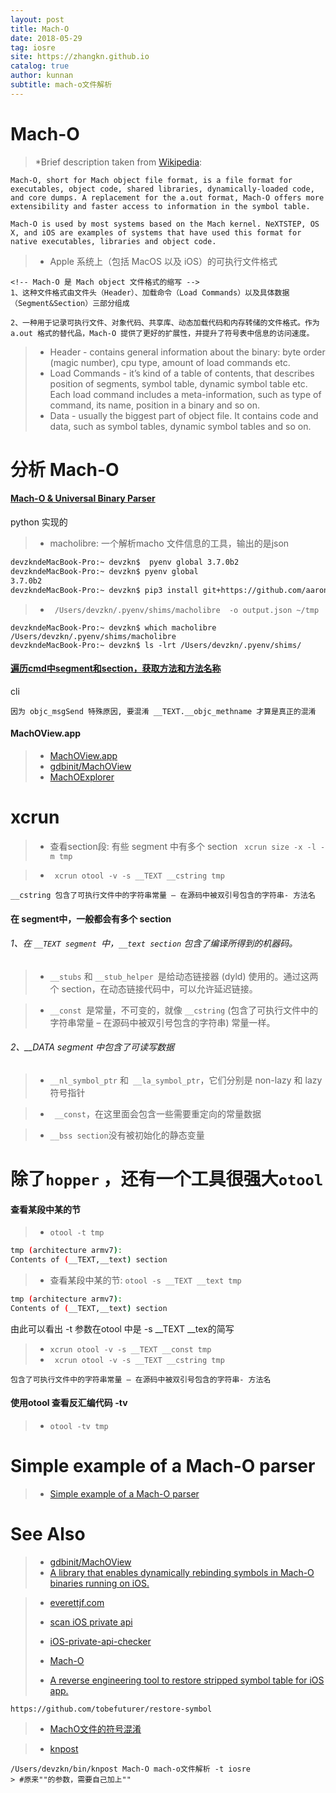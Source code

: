 ```yaml
---
layout: post
title: Mach-O
date: 2018-05-29
tag: iosre
site: https://zhangkn.github.io
catalog: true
author: kunnan
subtitle: mach-o文件解析
---
```


# Mach-O 

>*Brief description taken from [Wikipedia](https://en.wikipedia.org/wiki/Mach-O):

```
Mach-O, short for Mach object file format, is a file format for executables, object code, shared libraries, dynamically-loaded code, and core dumps. A replacement for the a.out format, Mach-O offers more extensibility and faster access to information in the symbol table.

Mach-O is used by most systems based on the Mach kernel. NeXTSTEP, OS X, and iOS are examples of systems that have used this format for native executables, libraries and object code.
```

>* Apple 系统上（包括 MacOS 以及 iOS）的可执行文件格式

```
<!-- Mach-O 是 Mach object 文件格式的缩写 -->
1、这种文件格式由文件头（Header）、加载命令（Load Commands）以及具体数据（Segment&Section）三部分组成

2、一种用于记录可执行文件、对象代码、共享库、动态加载代码和内存转储的文件格式。作为 a.out 格式的替代品，Mach-O 提供了更好的扩展性，并提升了符号表中信息的访问速度。

```

>* Header - contains general information about the binary: byte order (magic number), cpu type, amount of load commands etc.
>* Load Commands - it’s kind of a table of contents, that describes position of segments, symbol table, dynamic symbol table etc. Each load command includes a meta-information, such as type of command, its name, position in a binary and so on.
>* Data - usually the biggest part of object file. It contains code and data, such as symbol tables, dynamic symbol tables and so on.



# 分析 Mach-O

#### [Mach-O & Universal Binary Parser](https://github.com/aaronst/macholibre)

python 实现的
>* macholibre: 一个解析macho 文件信息的工具，输出的是json   

```sh
devzkndeMacBook-Pro:~ devzkn$  pyenv global 3.7.0b2
devzkndeMacBook-Pro:~ devzkn$ pyenv global
3.7.0b2
devzkndeMacBook-Pro:~ devzkn$ pip3 install git+https://github.com/aaronst/macholibre.git
```
>* ` /Users/devzkn/.pyenv/shims/macholibre  -o output.json ~/tmp`

```
devzkndeMacBook-Pro:~ devzkn$ which macholibre
/Users/devzkn/.pyenv/shims/macholibre
devzkndeMacBook-Pro:~ devzkn$ ls -lrt /Users/devzkn/.pyenv/shims/
```

#### [遍历cmd中segment和section，获取方法和方法名称](https://github.com/kunnan/KNCheck_and_Modify_machO_symbol)

cli 

```
因为 objc_msgSend 特殊原因, 要混淆 __TEXT.__objc_methname 才算是真正的混淆
```

#### MachOView.app

>* [MachOView.app](https://github.com/iOSobfuscation/IOSCodes/tree/master/MachOView.app/Contents)
>* [gdbinit/MachOView](https://github.com/gdbinit/MachOView)
>* [MachOExplorer](https://github.com/everettjf/MachOExplorer)
>

#  xcrun


>* 查看section段: 有些 segment 中有多个 section ` xcrun size -x -l -m tmp`



>* ` xcrun otool -v -s __TEXT __cstring tmp`
>

```
__cstring 包含了可执行文件中的字符串常量 – 在源码中被双引号包含的字符串- 方法名

```


#### 在 segment中，一般都会有多个 section


######  1、在 `__TEXT segment `中，`__text section` 包含了编译所得到的机器码。
>*  `__stubs` 和 `__stub_helper `是给动态链接器 (dyld) 使用的。通过这两个 section，在动态链接代码中，可以允许延迟链接。

>* `__const `是常量，不可变的，就像 `__cstring` (包含了可执行文件中的字符串常量 – 在源码中被双引号包含的字符串) 常量一样。

###### 2、__DATA segment 中包含了可读写数据

>* `__nl_symbol_ptr` 和` __la_symbol_ptr`，它们分别是 non-lazy 和 lazy 符号指针

>* ` __const`，在这里面会包含一些需要重定向的常量数据

>* ` __bss section `没有被初始化的静态变量



# 除了`hopper`  ，还有一个工具很强大`otool`


#### 查看某段中某的节

>* `otool -t tmp`
```sh
tmp (architecture armv7):
Contents of (__TEXT,__text) section
```

>*  查看某段中某的节: `otool -s __TEXT __text tmp ` 
```sh
tmp (architecture armv7):
Contents of (__TEXT,__text) section
```

由此可以看出 -t 参数在otool 中是 -s __TEXT __tex的简写


>* `xcrun otool -v -s __TEXT __const tmp`
>* ` xcrun otool -v -s __TEXT __cstring tmp`

```
包含了可执行文件中的字符串常量 – 在源码中被双引号包含的字符串- 方法名
```


#### 使用otool 查看反汇编代码 -tv

>* `otool -tv tmp`



# Simple example of a Mach-O parser



>* [Simple example of a Mach-O parser](https://github.com/kunnan/KNsegment_dumper)
>

# See Also 
>* [gdbinit/MachOView](https://github.com/gdbinit/MachOView)
>* [A library that enables dynamically rebinding symbols in Mach-O binaries running on iOS.](https://github.com/facebook/fishhook)

>* [everettjf.com](https://everettjf.com/2018/01/15/ios-app-reverse-engineering-stuff/)
>
>* [scan iOS private api](https://github.com/mrmign/iOS-private-api-scanner)
>* [iOS-private-api-checker](https://github.com/NetEaseGame/iOS-private-api-checker)
>* [Mach-O](http://www.starming.com/2017/03/01/deeply-analyse-llvm/#Mach-O-%E6%96%87%E4%BB%B6)
>* [A reverse engineering tool to restore stripped symbol table for iOS app.](http://blog.imjun.net/posts/restore-symbol-of-iOS-app/)

```
https://github.com/tobefuturer/restore-symbol
```
>* [MachO文件的符号混淆](http://iosre.com/t/macho/3786/11)

>* [knpost](https://github.com/zhangkn/KNBin/blob/master/knpost) 
>
```
/Users/devzkn/bin/knpost Mach-O mach-o文件解析 -t iosre
> #原来""的参数，需要自己加上""
```

